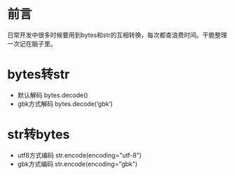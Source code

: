 # 前言

日常开发中很多时候要用到bytes和str的互相转换，每次都查浪费时间。干脆整理一次记在脑子里。

# bytes转str

- 默认解码 bytes.decode()
- gbk方式解码 bytes.decode(‘gbk’)

# str转bytes

- utf8方式编码 str.encode(encoding="utf-8")
- gbk方式编码 str.encode(encoding="gbk")
